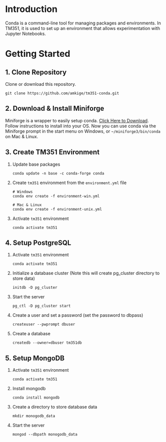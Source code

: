 # Introduction
Conda is a command-line tool for managing packages and environments. In TM351, it is used to set up an environment that allows experimentation with Jupyter Notebooks.

# Getting Started

## 1. Clone Repository
Clone or download this repository.
```
git clone https://github.com/amkige/tm351-conda.git
```

## 2. Download & Install Miniforge
Miniforge is a wrapper to easily setup conda. [Click Here to Download](https://conda-forge.org/download/). Follow instructions to install into your OS. Now you can use conda via the Miniforge prompt in the start menu on Windows, or `~/miniforge3/bin/conda` on Mac & Linux.

## 3. Create TM351 Environment
1. Update base packages

    ```
    conda update -n base -c conda-forge conda
    ```

2. Create `tm351` environment from the `environment.yml` file

    ```
    # Windows
    conda env create -f environment-win.yml

    # Mac & Linux
    conda env create -f environment-unix.yml
    ```

3. Activate `tm351` environment

    ```
    conda activate tm351
    ```

## 4. Setup PostgreSQL
1. Activate `tm351` environment

    ```
    conda activate tm351
    ```

2. Initialize a database cluster (Note this will create pg_cluster directory to store data)

    ```
    initdb -D pg_cluster
    ```

3. Start the server

    ```
    pg_ctl -D pg_cluster start
    ```

4. Create a user and set a password (set the password to dbpass)

    ```
    createuser --pwprompt dbuser
    ```

5. Create a database

    ```
    createdb --owner=dbuser tm351db
    ```

## 5. Setup MongoDB
1. Activate `tm351` environment

    ```
    conda activate tm351
    ```
    
2. Install mongodb
    ```
    conda install mongodb
    ```
3. Create a directory to store database data

    ```
    mkdir monogodb_data
    ```

4. Start the server

    ```
    mongod --dbpath monogodb_data
    ```